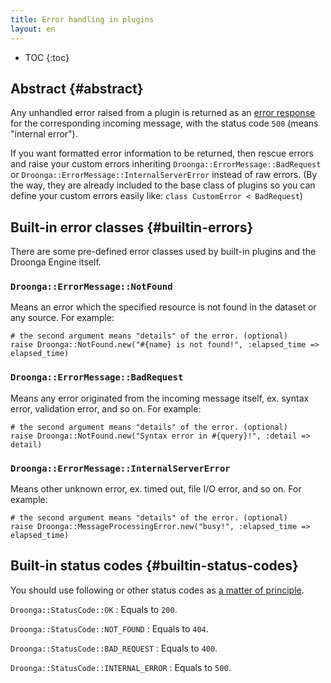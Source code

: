 ```yaml
---
title: Error handling in plugins
layout: en
---
```


* TOC
{:toc}


## Abstract {#abstract}

Any unhandled error raised from a plugin is returned as an [error response][] for the corresponding incoming message, with the status code `500` (means "internal error").

If you want formatted error information to be returned, then rescue errors and raise your custom errors inheriting `Droonga::ErrorMessage::BadRequest` or `Droonga::ErrorMessage::InternalServerError` instead of raw errors.
(By the way, they are already included to the base class of plugins so you can define your custom errors easily like: `class CustomError < BadRequest`)


## Built-in error classes {#builtin-errors}

There are some pre-defined error classes used by built-in plugins and the Droonga Engine itself.

### `Droonga::ErrorMessage::NotFound`

Means an error which the specified resource is not found in the dataset or any source. For example:

    # the second argument means "details" of the error. (optional)
    raise Droonga::NotFound.new("#{name} is not found!", :elapsed_time => elapsed_time)

### `Droonga::ErrorMessage::BadRequest`

Means any error originated from the incoming message itself, ex. syntax error, validation error, and so on. For example:

    # the second argument means "details" of the error. (optional)
    raise Droonga::NotFound.new("Syntax error in #{query}!", :detail => detail)

### `Droonga::ErrorMessage::InternalServerError`

Means other unknown error, ex. timed out, file I/O error, and so on. For example:

    # the second argument means "details" of the error. (optional)
    raise Droonga::MessageProcessingError.new("busy!", :elapsed_time => elapsed_time)


## Built-in status codes {#builtin-status-codes}

You should use following or other status codes as [a matter of principle](../../message/#error-status).

`Droonga::StatusCode::OK`
: Equals to `200`.

`Droonga::StatusCode::NOT_FOUND`
: Equals to `404`.

`Droonga::StatusCode::BAD_REQUEST`
: Equals to `400`.

`Droonga::StatusCode::INTERNAL_ERROR`
: Equals to `500`.


  [error response]: ../../message/#error
